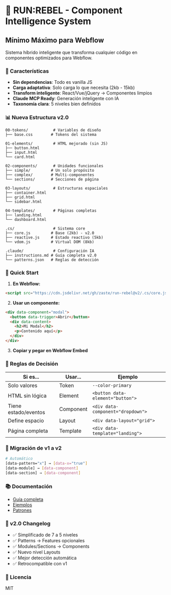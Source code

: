 # 🚀 RUN:REBEL - Component Intelligence System

## Mínimo Máximo para Webflow

Sistema híbrido inteligente que transforma cualquier código en componentes optimizados para Webflow.

### 🎯 Características

- **Sin dependencias**: Todo es vanilla JS
- **Carga adaptativa**: Solo carga lo que necesita (2kb - 15kb)  
- **Transform inteligente**: React/Vue/jQuery → Componentes limpios
- **Claude MCP Ready**: Generación inteligente con IA
- **Taxonomía clara**: 5 niveles bien definidos

### 📊 Nueva Estructura v2.0

```
00-tokens/           # Variables de diseño
├── base.css        # Tokens del sistema

01-elements/         # HTML mejorado (sin JS)
├── button.html     
├── input.html      
└── card.html       

02-components/       # Unidades funcionales
├── simple/         # Un solo propósito
├── complex/        # Multi-componentes  
└── sections/       # Secciones de página

03-layouts/          # Estructuras espaciales
├── container.html  
├── grid.html       
└── sidebar.html    

04-templates/        # Páginas completas
├── landing.html    
└── dashboard.html  

.cs/                 # Sistema core
├── core.js         # Base (2kb) - v2.0
├── reactive.js     # Estado reactivo (5kb)
└── vdom.js         # Virtual DOM (8kb)

.claude/             # Configuración IA
├── instructions.md # Guía completa v2.0
└── patterns.json   # Reglas de detección
```

### 🚀 Quick Start

1. **En Webflow:**
```html
<script src="https://cdn.jsdelivr.net/gh/zaste/run-rebel@v2/.cs/core.js"></script>
```

2. **Usar un componente:**
```html
<div data-component="modal">
  <button data-trigger>Abrir</button>
  <div data-content>
    <h2>Mi Modal</h2>
    <p>Contenido aquí</p>
  </div>
</div>
```

3. **Copiar y pegar en Webflow Embed**

### 📐 Reglas de Decisión

| Si es... | Usar... | Ejemplo |
|----------|---------|---------|
| Solo valores | Token | `--color-primary` |
| HTML sin lógica | Element | `<button data-element="button">` |
| Tiene estado/eventos | Component | `<div data-component="dropdown">` |
| Define espacio | Layout | `<div data-layout="grid">` |
| Página completa | Template | `<div data-template="landing">` |

### 🔄 Migración de v1 a v2

```bash
# Automático
[data-pattern="x"] → [data-x="true"]
[data-module] → [data-component]  
[data-section] → [data-component]
```

### 📚 Documentación

- [Guía completa](.claude/instructions.md)
- [Ejemplos](docs/quick-start.md)
- [Patrones](.claude/patterns.json)

### 🌟 v2.0 Changelog

- ✅ Simplificado de 7 a 5 niveles
- ✅ Patterns → Features opcionales
- ✅ Modules/Sections → Components
- ✅ Nuevo nivel Layouts
- ✅ Mejor detección automática
- ✅ Retrocompatible con v1

### 📄 Licencia

MIT